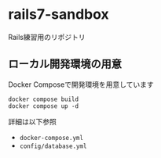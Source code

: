 # rails7-sandbox

Rails練習用のリポジトリ

## ローカル開発環境の用意

Docker Composeで開発環境を用意しています
```
docker compose build
docker compose up -d
```

詳細は以下参照
- `docker-compose.yml`
- `config/database.yml`
